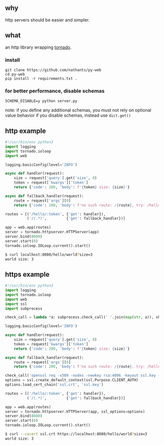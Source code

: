 ## why

http servers should be easier and simpler.

## what

an http library wrapping [tornado](http://www.tornadoweb.org/en/latest/).

### install
```
git clone https://github.com/nathants/py-web
cd py-web
pip install -r requirements.txt .
```

### for better performance, disable schemas

```
SCHEMA_DISABLE=y python server.py
```

note: if you define any additional schemas, you must not rely on optional value behavior if you disable schemas, instead use `dict.get()`

## http example

```python
#!/usr/bin/env python3
import logging
import tornado.ioloop
import web

logging.basicConfig(level='INFO')

async def handler(request):
    size = request['query'].get('size', 0)
    token = request['kwargs']['token']
    return {'code': 200, 'body': f'{token} size: {size}'}

async def fallback_handler(request):
    route = request['args'][0]
    return {'code': 200, 'body': f'no such route: /{route}, try: /hello/xyz?size=123'}

routes = [('/hello/:token', {'get': handler}),
          ('/(.*)',         {'get': fallback_handler})]

app = web.app(routes)
server = tornado.httpserver.HTTPServer(app)
server.bind(8080)
server.start(0)
tornado.ioloop.IOLoop.current().start()
```

```bash
$ curl localhost:8080/hello/world?size=3
world size: 3
```

## https example

```python
#!/usr/bin/env python3
import logging
import tornado.ioloop
import web
import ssl
import subprocess

check_call = lambda *a: subprocess.check_call(' '.join(map(str, a)), shell=True, executable='/bin/bash', stderr=subprocess.STDOUT)

logging.basicConfig(level='INFO')

async def handler(request):
    size = request['query'].get('size', 0)
    token = request['kwargs']['token']
    return {'code': 200, 'body': f'{token} size: {size}'}

async def fallback_handler(request):
    route = request['args'][0]
    return {'code': 200, 'body': f'no such route: /{route}, try: /hello/XYZ'}

check_call('openssl req -x509 -nodes -newkey rsa:4096 -keyout ssl.key -out ssl.crt -days 9999 -subj "/CN=localhost/O=Fake Name/C=US"')
options = ssl.create_default_context(ssl.Purpose.CLIENT_AUTH)
options.load_cert_chain('ssl.crt', 'ssl.key')

routes = [('/hello/:token', {'get': handler}),
          ('/(.*)',         {'get': fallback_handler})]

app = web.app(routes)
server = tornado.httpserver.HTTPServer(app, ssl_options=options)
server.bind(8080)
server.start(0)
tornado.ioloop.IOLoop.current().start()
```

```bash
$ curl --cacert ssl.crt https://localhost:8080/hello/world?size=3
world size: 3
```
